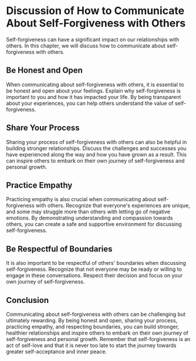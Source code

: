# Discussion of How to Communicate About Self-Forgiveness with Others

Self-forgiveness can have a significant impact on our relationships with others. In this chapter, we will discuss how to communicate about self-forgiveness with others.

Be Honest and Open
------------------

When communicating about self-forgiveness with others, it is essential to be honest and open about your feelings. Explain why self-forgiveness is important to you and how it has impacted your life. By being transparent about your experiences, you can help others understand the value of self-forgiveness.

Share Your Process
------------------

Sharing your process of self-forgiveness with others can also be helpful in building stronger relationships. Discuss the challenges and successes you have experienced along the way and how you have grown as a result. This can inspire others to embark on their own journey of self-forgiveness and personal growth.

Practice Empathy
----------------

Practicing empathy is also crucial when communicating about self-forgiveness with others. Recognize that everyone's experiences are unique, and some may struggle more than others with letting go of negative emotions. By demonstrating understanding and compassion towards others, you can create a safe and supportive environment for discussing self-forgiveness.

Be Respectful of Boundaries
---------------------------

It is also important to be respectful of others' boundaries when discussing self-forgiveness. Recognize that not everyone may be ready or willing to engage in these conversations. Respect their decision and focus on your own journey of self-forgiveness.

Conclusion
----------

Communicating about self-forgiveness with others can be challenging but ultimately rewarding. By being honest and open, sharing your process, practicing empathy, and respecting boundaries, you can build stronger, healthier relationships and inspire others to embark on their own journey of self-forgiveness and personal growth. Remember that self-forgiveness is an act of self-love and that it is never too late to start the journey towards greater self-acceptance and inner peace.
